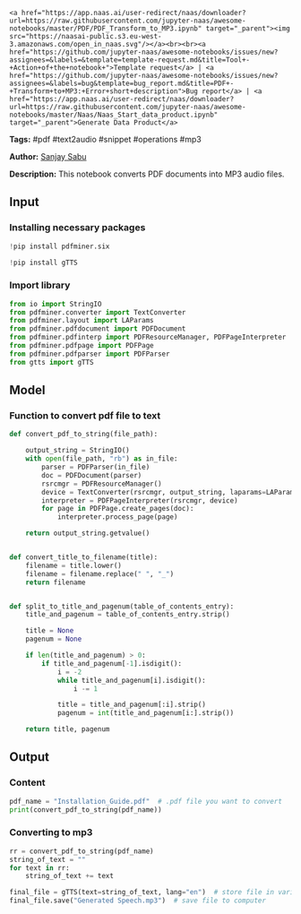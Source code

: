     <a href="https://app.naas.ai/user-redirect/naas/downloader?url=https://raw.githubusercontent.com/jupyter-naas/awesome-notebooks/master/PDF/PDF_Transform_to_MP3.ipynb" target="_parent"><img src="https://naasai-public.s3.eu-west-3.amazonaws.com/open_in_naas.svg"/></a><br><br><a href="https://github.com/jupyter-naas/awesome-notebooks/issues/new?assignees=&labels=&template=template-request.md&title=Tool+-+Action+of+the+notebook+">Template request</a> | <a href="https://github.com/jupyter-naas/awesome-notebooks/issues/new?assignees=&labels=bug&template=bug_report.md&title=PDF+-+Transform+to+MP3:+Error+short+description">Bug report</a> | <a href="https://app.naas.ai/user-redirect/naas/downloader?url=https://raw.githubusercontent.com/jupyter-naas/awesome-notebooks/master/Naas/Naas_Start_data_product.ipynb" target="_parent">Generate Data Product</a>

**Tags:** #pdf #text2audio #snippet #operations #mp3

**Author:** [Sanjay Sabu](https://www.linkedin.com/in/sanjay-sabu-4205/)

**Description:** This notebook converts PDF documents into MP3 audio files.

## Input

### Installing necessary packages


```python
!pip install pdfminer.six
```


```python
!pip install gTTS
```

### Import library


```python
from io import StringIO
from pdfminer.converter import TextConverter
from pdfminer.layout import LAParams
from pdfminer.pdfdocument import PDFDocument
from pdfminer.pdfinterp import PDFResourceManager, PDFPageInterpreter
from pdfminer.pdfpage import PDFPage
from pdfminer.pdfparser import PDFParser
from gtts import gTTS
```

## Model

### Function to convert pdf  file to text


```python
def convert_pdf_to_string(file_path):

    output_string = StringIO()
    with open(file_path, "rb") as in_file:
        parser = PDFParser(in_file)
        doc = PDFDocument(parser)
        rsrcmgr = PDFResourceManager()
        device = TextConverter(rsrcmgr, output_string, laparams=LAParams())
        interpreter = PDFPageInterpreter(rsrcmgr, device)
        for page in PDFPage.create_pages(doc):
            interpreter.process_page(page)

    return output_string.getvalue()


def convert_title_to_filename(title):
    filename = title.lower()
    filename = filename.replace(" ", "_")
    return filename


def split_to_title_and_pagenum(table_of_contents_entry):
    title_and_pagenum = table_of_contents_entry.strip()

    title = None
    pagenum = None

    if len(title_and_pagenum) > 0:
        if title_and_pagenum[-1].isdigit():
            i = -2
            while title_and_pagenum[i].isdigit():
                i -= 1

            title = title_and_pagenum[:i].strip()
            pagenum = int(title_and_pagenum[i:].strip())

    return title, pagenum
```

## Output

### Content


```python
pdf_name = "Installation_Guide.pdf"  # .pdf file you want to convert
print(convert_pdf_to_string(pdf_name))
```

### Converting to mp3


```python
rr = convert_pdf_to_string(pdf_name)
string_of_text = ""
for text in rr:
    string_of_text += text

final_file = gTTS(text=string_of_text, lang="en")  # store file in variable
final_file.save("Generated Speech.mp3")  # save file to computer
```
